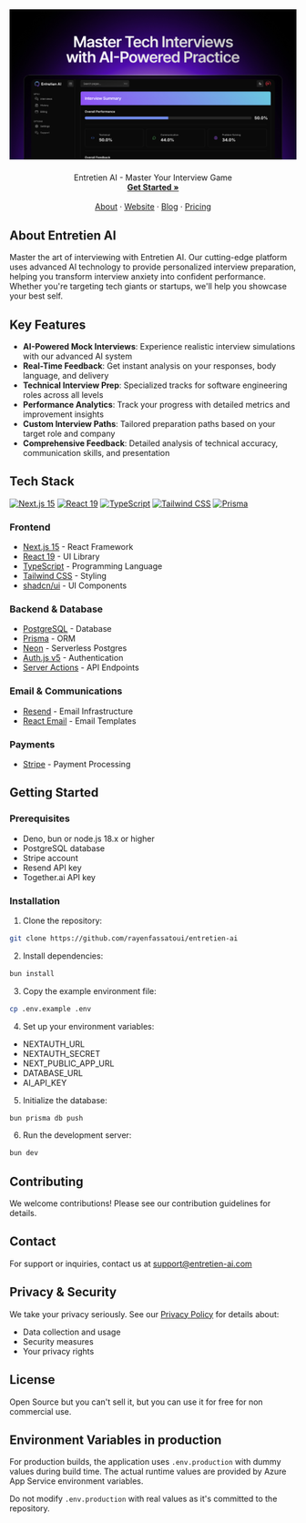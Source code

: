 <img alt="Entretien AI" src="public/_static/og.jpg">

<p align="center" style="margin-top: 20px">
  <p align="center">
    Entretien AI - Master Your Interview Game
    <br>
    <a href="https://entretien-ai.com"><strong>Get Started »</strong></a>
    <br />
    <br />
    <a href="https://entretien-ai.com/about">About</a>
    ·
    <a href="https://entretien-ai.com">Website</a>
    ·
    <a href="https://entretien-ai.com/blog">Blog</a>
    ·
    <a href="https://entretien-ai.com/pricing">Pricing</a>
  </p>
</p>

## About Entretien AI

Master the art of interviewing with Entretien AI. Our cutting-edge platform uses advanced AI technology to provide personalized interview preparation, helping you transform interview anxiety into confident performance. Whether you're targeting tech giants or startups, we'll help you showcase your best self.

## Key Features

- **AI-Powered Mock Interviews**: Experience realistic interview simulations with our advanced AI system
- **Real-Time Feedback**: Get instant analysis on your responses, body language, and delivery
- **Technical Interview Prep**: Specialized tracks for software engineering roles across all levels
- **Performance Analytics**: Track your progress with detailed metrics and improvement insights
- **Custom Interview Paths**: Tailored preparation paths based on your target role and company
- **Comprehensive Feedback**: Detailed analysis of technical accuracy, communication skills, and presentation

## Tech Stack

<p align="left">
  <a href="https://nextjs.org"><img src="https://img.shields.io/badge/Next.js%2015-000000?style=flat-square&logo=next.js&logoColor=white" alt="Next.js 15"></a>
  <a href="https://react.dev"><img src="https://img.shields.io/badge/React%2019-61DAFB?style=flat-square&logo=react&logoColor=black" alt="React 19"></a>
  <a href="https://www.typescriptlang.org"><img src="https://shields.io/badge/TypeScript-3178C6?logo=TypeScript&logoColor=FFF&style=flat-square" alt="TypeScript"></a>
  <a href="https://tailwindcss.com"><img src="https://img.shields.io/badge/Tailwind%20CSS-38B2AC?style=flat-square&logo=tailwind-css&logoColor=white" alt="Tailwind CSS"></a>
  <a href="https://www.prisma.io"><img src="https://img.shields.io/badge/Prisma-2D3748?style=flat-square&logo=prisma&logoColor=white" alt="Prisma"></a>
</p>

### Frontend
- [Next.js 15](https://nextjs.org/) - React Framework
- [React 19](https://react.dev/) - UI Library
- [TypeScript](https://www.typescriptlang.org/) - Programming Language
- [Tailwind CSS](https://tailwindcss.com/) - Styling
- [shadcn/ui](https://ui.shadcn.com/) - UI Components

### Backend & Database
- [PostgreSQL](https://www.postgresql.org/) - Database
- [Prisma](https://www.prisma.io/) - ORM
- [Neon](https://neon.tech/) - Serverless Postgres
- [Auth.js v5](https://authjs.dev/) - Authentication
- [Server Actions](https://nextjs.org/docs/app/api-reference/functions/server-actions) - API Endpoints

### Email & Communications
- [Resend](https://resend.com/) - Email Infrastructure
- [React Email](https://react.email/) - Email Templates

### Payments
- [Stripe](https://stripe.com/) - Payment Processing

## Getting Started

### Prerequisites

- Deno, bun or node.js 18.x or higher
- PostgreSQL database
- Stripe account
- Resend API key
- Together.ai API key

### Installation

1. Clone the repository:

```sh
git clone https://github.com/rayenfassatoui/entretien-ai
```

2. Install dependencies:

```sh
bun install
```

3. Copy the example environment file:

```sh
cp .env.example .env
```

4. Set up your environment variables:
- NEXTAUTH_URL
- NEXTAUTH_SECRET
- NEXT_PUBLIC_APP_URL
- DATABASE_URL
- AI_API_KEY

5. Initialize the database:

```sh
bun prisma db push
```

6. Run the development server:

```sh
bun dev
```

## Contributing

We welcome contributions! Please see our contribution guidelines for details.

## Contact

For support or inquiries, contact us at support@entretien-ai.com

## Privacy & Security

We take your privacy seriously. See our [Privacy Policy](https://entretien-ai.com/privacy) for details about:
- Data collection and usage
- Security measures
- Your privacy rights

## License

Open Source but you can't sell it, but you can use it for free for non commercial use.

## Environment Variables in production

For production builds, the application uses `.env.production` with dummy values during build time. The actual runtime values are provided by Azure App Service environment variables.

Do not modify `.env.production` with real values as it's committed to the repository.